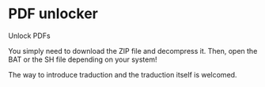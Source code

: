 # PDF unlocker

 Unlock PDFs

You simply need to download the ZIP file and decompress it.
Then, open the BAT or the SH file depending on your system!

The way to introduce traduction and the traduction itself is welcomed.
